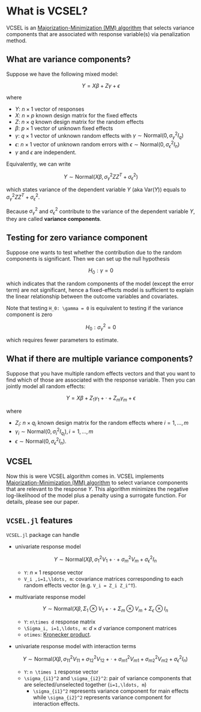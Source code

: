# What is VCSEL? 

VCSEL is an [Majorization-Minimization (MM) algorithm](https://en.wikipedia.org/wiki/MM_algorithm) that selects variance components that are associated with response variable(s) via penalization method. 

## What are variance components?

Suppose we have the following mixed model: 

```math
Y = X\beta + Z\gamma + \epsilon 
```

where 

* $Y$: $n\times 1$ vector of responses 
* $X$: $n \times p$ known design matrix for the fixed effects 
* $Z$: $n \times q$ known design matrix for the random effects 
* $\beta$: $p \times 1$ vector of unknown fixed effects  
* $\gamma$: $q \times 1$ vector of unknown random effects with $\gamma \sim \text{Normal}(0, \sigma_{\gamma}^2 I_q)$
* $\epsilon$: $n\times 1$ vector of unknown random errors with $\epsilon \sim \text{Normal}(0, \sigma_{\epsilon}^2 I_n)$ 
* $\gamma$ and $\epsilon$ are independent.

Equivalently, we can write 

```math 
Y \sim \text{Normal}(X\beta, \sigma_{\gamma}^2 Z Z^T + \sigma_{\epsilon}^2)
```
which states variance of the dependent variable $Y$ (aka $\text{Var}(Y)$) equals to $\sigma_{\gamma}^2 Z Z^T + \sigma_{\epsilon}^2$. 

Because $\sigma_{\gamma}^2$ and $\sigma_{\epsilon}^2$ contribute to the variance of the dependent variable $Y$, they are called __variance components__. 

## Testing for zero variance component

Suppose one wants to test whether the contribution due to the random components is significant. Then we can set up the null hypothesis 

```math
H_0: \gamma = 0
```
which indicates that the random components of the model (except the error term) are not significant, hence a fixed-effects model is sufficient to explain the linear relationship between the outcome variables and covariates.

Note that testing ``H_0: \gamma = 0`` is equivalent to testing if the variance component is zero

```math
H_0: \sigma_{\gamma}^2 = 0
```
which requires fewer parameters to estimate. 





## What if there are multiple variance components? 

Suppose that you have multiple random effects vectors and that you want to find which of those are associated with the response variable. Then you can jointly model all random effects:

```math
Y = X\beta + Z_1\gamma_1 + \cdot + Z_m \gamma_m + \epsilon 
```

where 

* $Z_i$: $n \times q_i$ known design matrix for the random effects where $i=1,\dots, m$
* $\gamma_i \sim \text{Normal}(0, \sigma_i^2 I_{q_i}), i=1,\ldots, m$
* $\epsilon \sim \text{Normal}(0, \sigma_{\epsilon}^2 I_n)$.

## VCSEL

Now this is were VCSEL algorithm comes in. VCSEL implements [Majorization-Minimization (MM) algorithm](https://en.wikipedia.org/wiki/MM_algorithm) to select variance components that are relevant to the response $Y$. This algorithm minimizes the negative log-likelihood of the model plus a penalty using a surrogate function. For details, please see our paper. 

## `VCSEL.jl` features

`VCSEL.jl` package can handle 

* univariate response model 

   ```math 
   Y \sim \text{Normal}(X\beta, \sigma_1^2 V_1 + \cdot + \sigma_m^2 V_m + \sigma_{\epsilon}^2 I_n
   ```

   + ``Y``: $n\times 1$ response vector 
   + ``V_i ,i=1,\ldots, m``: covariance matrices corresponding to each random effects vector (e.g. ``V_i = Z_i Z_i^T``). 

* multivariate response model 

  ```math 
   Y \sim \text{Normal}(X\beta, \Sigma_1 \otimes V_1 + \cdot + \Sigma_m \otimes V_m + \Sigma_{\epsilon} \otimes I_n
  ```

  + ``Y``: ``n\times d`` response matrix
  + ``\Sigma_i, i=1,\ldots, m``: $d\times d$ variance component matrices
  + ``otimes``: [Kronecker product](https://en.wikipedia.org/wiki/Kronecker_product).

* univariate response model with interaction terms 

  ```math 
  Y \sim \text{Normal}(X \beta, \sigma_{11}^2 V_{11} + \sigma_{12}^2 V_{12} + \cdot + \sigma_{m1}^2 V_{m1} + \sigma_{m2}^2 V_{m2} + \sigma_{\epsilon}^2 I_n)
  ```

   + ``Y``: ``n \times 1`` response vector 
   + ``\sigma_{i1}^2`` and ``\sigma_{i2}^2``: pair of variance components that are selected/unselected together (``i=1,\ldots, m``)	
      - ``\sigma_{i1}^2`` represents variance component for main effects while ``\sigma_{i2}^2`` represents variance component for interaction effects.




